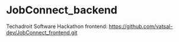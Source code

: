 # JobConnect_backend
 Techadroit Software Hackathon
frontend: https://github.com/vatsal-dev/JobConnect_frontend.git
